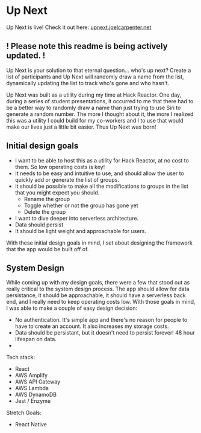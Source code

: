 # Up Next

Up Next is live!  Check it out here: [upnext.joelcarpenter.net](http://upnext.joelcarpenter.net)

## ! Please note this readme is being actively updated. !

Up Next is your solution to that eternal question... who's up next?  Create a list of participants and Up Next will randomly draw a name from the list, dynamically updating the list to track who's gone and who hasn't.

Up Next was built as a utility during my time at Hack Reactor.  One day, during a series of student presentations, it occurred to me that there had to be a better way to randomly draw a name than just trying to use Siri to generate a random number.  The more I thought about it, the more I realized this was a utility I could build for my co-workers and I to use that would make our lives just a little bit easier.  Thus Up Next was born!

## Initial design goals
- I want to be able to host this as a utility for Hack Reactor, at no cost to them.  So low operating costs is key!
- It needs to be easy and intuitive to use, and should allow the user to quickly add or generate the list of groups.
- It should be possible to make all the modifications to groups in the list that you might expect you should.
  - Rename the group
  - Toggle whether or not the group has gone yet
  - Delete the group
- I want to dive deeper into serverless architecture.
- Data should persist
- It should be light weight and approachable for users.

With these initial design goals in mind, I set about designing the framework that the app would be built off of.

## System Design
While coming up with my design goals, there were a few that stood out as really critical to the system design process.  The app should allow for data persistance, it should be approachable, it should have a serverless back end, and I really need to keep operating costs low.  With those goals in mind, I was able to make a couple of easy design decision:
- No authentication.  It's simple app and there's no reason for people to have to create an account.  It also increases my storage costs.
- Data should be persistant, but it doesn't need to persist forever!  48 hour lifespan on data.
- 

Tech stack:
- React
- AWS Amplify
- AWS API Gateway
- AWS Lambda
- AWS DynamoDB
- Jest / Enzyme

Stretch Goals:
- React Native
